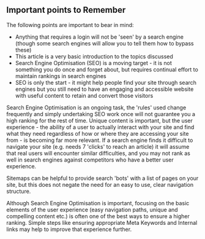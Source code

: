 <!-- Filename: Important_SEO_Points_To_Remember / Display title: Important SEO Points To Remember -->

## Important points to Remember

The following points are important to bear in mind:

- Anything that requires a login will not be 'seen' by a search engine
  (though some search engines will allow you to tell them how to bypass
  these)
- This article is a very basic introduction to the topics discussed
- Search Engine Optimisation (SEO) is a moving target - it is not
  something you do once and forget about, but requires continual effort
  to maintain rankings in search engines
- SEO is only the start - it might help people find your site through
  search engines but you still need to have an engaging and accessible
  website with useful content to retain and convert those visitors

Search Engine Optimisation is an ongoing task, the 'rules' used change
frequently and simply undertaking SEO work once will not guarantee you a
high ranking for the rest of time. Unique content is important, but the
user experience - the ability of a user to actually interact with your
site and find what they need regardless of how or where they are
accessing your site from - is becoming far more relevant. If a search
engine finds it difficult to navigate your site (e.g. needs 7 'clicks'
to reach an article) it will assume that real users will encounter
similar difficulties, and you may not rank as well in search engines
against competitors who have a better user experience.

Sitemaps can be helpful to provide search 'bots' with a list of pages on
your site, but this does not negate the need for an easy to use, clear
navigation structure.

Although Search Engine Optimisation is important, focusing on the basic
elements of the user experience (easy navigation paths, unique and
compelling content etc.) is often one of the best ways to ensure a
higher ranking. Simple steps like ensuring appropriate Meta Keywords and
Internal links may help to improve that experience further.
